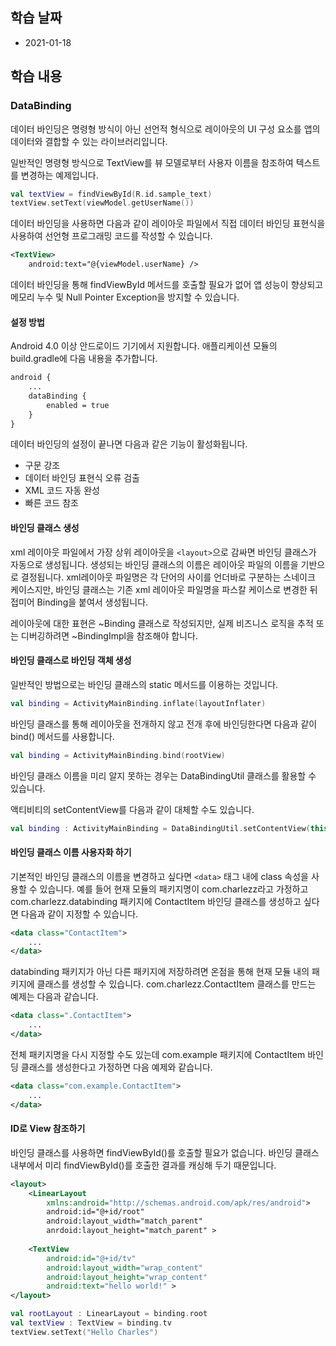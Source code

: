 ## 학습 날짜

- 2021-01-18

## 학습 내용

### DataBinding

데이터 바인딩은 명령형 방식이 아닌 선언적 형식으로 레이아웃의 UI 구성 요소를 앱의 데이터와 결합할 수 있는 라이브러리입니다.

일반적인 명령형 방식으로 TextView를 뷰 모델로부터 사용자 이름을 참조하여 텍스트를 변경하는 예제입니다.

```kotlin
val textView = findViewById(R.id.sample_text)
textView.setText(viewModel.getUserName())
```

데이터 바인딩을 사용하면 다음과 같이 레이아웃 파일에서 직접 데이터 바인딩 표현식을 사용하여 선언형 프로그래밍 코드를 작성할 수 있습니다.

```xml
<TextView>
	android:text="@{viewModel.userName} />
```

데이터 바인딩을 통해 findViewById 메서드를 호출할 필요가 없어 앱 성능이 향상되고 메모리 누수 및 Null Pointer Exception을 방지할 수 있습니다.

#### 설정 방법

Android 4.0 이상 안드로이드 기기에서 지원합니다. 애플리케이션 모듈의 build.gradle에 다음 내용을 추가합니다.

```xml
android {
	...
	dataBinding {
		enabled = true
	}
}
```

데이터 바인딩의 설정이 끝나면 다음과 같은 기능이 활성화됩니다.
- 구문 강조
- 데이터 바인딩 표현식 오류 검출
- XML 코드 자동 완성
- 빠른 코드 참조

#### 바인딩 클래스 생성

xml 레이아웃 파일에서 가장 상위 레이아웃을 ```<layout>```으로 감싸면 바인딩 클래스가 자동으로 생성됩니다.
생성되는 바인딩 클래스의 이름은 레이아웃 파일의 이름을 기반으로 결정됩니다. xml레이아웃 파일명은 각 단어의 사이를 언더바로 구분하는 스네이크 케이스지만, 바인딩 클래스는 기존 xml 레이아웃 파일명을 파스칼 케이스로 변경한 뒤 접미어 Binding을 붙여서 생성됩니다.

레이아웃에 대한 표현은 ~Binding 클래스로 작성되지만, 실제 비즈니스 로직을 추적 또는 디버깅하려면 ~BindingImpl을 참조해야 합니다.

#### 바인딩 클래스로 바인딩 객체 생성

일반적인 방법으로는 바인딩 클래스의 static 메서드를 이용하는 것입니다.

```kotlin
val binding = ActivityMainBinding.inflate(layoutInflater)
```

바인딩 클래스를 통해 레이아웃을 전개하지 않고 전개 후에 바인딩한다면 다음과 같이 bind() 메서드를 사용합니다.

```kotlin
val binding = ActivityMainBinding.bind(rootView)
```

바인딩 클래스 이름을 미리 알지 못하는 경우는 DataBindingUtil 클래스를 활용할 수 있습니다.

액티비티의 setContentView를 다음과 같이 대체할 수도 있습니다.

```kotlin
val binding : ActivityMainBinding = DataBindingUtil.setContentView(this, R.layout.activity_main)
```

#### 바인딩 클래스 이름 사용자화 하기

기본적인 바인딩 클래스의 이름을 변경하고 싶다면 ```<data>``` 태그 내에 class 속성을 사용할 수 있습니다.
예를 들어 현재 모듈의 패키지명이 com.charlezz라고 가정하고 com.charlezz.databinding 패키지에 ContactItem 바인딩 클래스를 생성하고 싶다면 다음과 같이 지정할 수 있습니다.

```xml
<data class="ContactItem">
	...
</data>
```

databinding 패키지가 아닌 다른 패키지에 저장하려면 온점을 통해 현재 모듈 내의 패키지에 클래스를 생성할 수 있습니다. com.charlezz.ContactItem 클래스를 만드는 예제는 다음과 같습니다.

```xml
<data class=".ContactItem">
	...
</data>
```

전체 패키지명을 다시 지정할 수도 있는데 com.example 패키지에 ContactItem 바인딩 클래스를 생성한다고 가정하면 다음 예제와 같습니다.

```xml
<data class="com.example.ContactItem">
	...
</data>
```

#### ID로 View 참조하기

바인딩 클래스를 사용하면 findViewById()를 호출할 필요가 없습니다. 바인딩 클래스 내부에서 미리 findViewById()를 호출한 결과를 캐싱해 두기 때문입니다.

```xml
<layout>
	<LinearLayout
		xmlns:android="http://schemas.android.com/apk/res/android">
		android:id="@+id/root"
		android:layout_width="match_parent"
		anrdoid:layout_height="match_parent" >
	
	<TextView
		android:id="@+id/tv"
		android:layout_width="wrap_content"
		android:layout_height="wrap_content"
		android:text="hello world!" >
</layout>
```

```kotlin
val rootLayout : LinearLayout = binding.root
val textView : TextView = binding.tv
textView.setText("Hello Charles")
```
